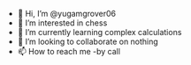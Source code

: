 - 👋 Hi, I’m @yugamgrover06
- 👀 I’m interested in chess
- 🌱 I’m currently learning complex calculations
- 💞️ I’m looking to collaborate on nothing
- 📫 How to reach me -by call

<!---
yugamgrover06/yugamgrover06 is a ✨ special ✨ repository because its `README.md` (this file) appears on your GitHub profile.
You can click the Preview link to take a look at your changes.
--->
